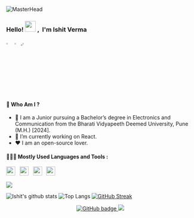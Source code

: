 ![MasterHead](https://user-images.githubusercontent.com/74038190/213910845-af37a709-8995-40d6-be59-724526e3c3d7.gif)

### Hello!  <img src="https://github.com/TheDudeThatCode/TheDudeThatCode/blob/master/Assets/Hi.gif" width="29px"> ,&nbsp; I'm Ishit Verma



[<img src="https://img.icons8.com/fluent/48/000000/twitter.png" width="3.5%"/>](https://twitter.com/Ishit_07)
<a href="mailto:ishitverma2602@gmail.com"> <img src="https://img.icons8.com/fluent/48/000000/gmail.png" width="3.5%"/> </a>
[<img src="https://img.icons8.com/fluent/48/000000/instagram-new.png" width="3.5%">](https://www.instagram.com/_ishit_07_/)


#### 🤔 Who Am I ?

- 🏫 I am a Junior pursuing a Bachelor’s degree in Electronics and Communication from the Bharati Vidyapeeth Deemed University, Pune (M.H.) [2024].
- 🔭 I’m currently working on React.
- ♥️ I am an open-source lover.

#### 👨🏻‍💻 Mostly Used Languages and Tools :

<img height="24" src="https://img.shields.io/badge/html5-%23E34F26.svg?style=for-the-badge&logo=html5&logoColor=white">&nbsp;&nbsp;
<img height="24" src="https://img.shields.io/badge/css3-%231572B6.svg?style=for-the-badge&logo=css3&logoColor=white">&nbsp;&nbsp;
<img height="24" src="https://camo.githubusercontent.com/aeddc848275a1ffce386dc81c04541654ca07b2c43bbb8ad251085c962672aea/68747470733a2f2f696d672e736869656c64732e696f2f62616467652f6a6176617363726970742d2532333332333333302e7376673f7374796c653d666f722d7468652d6261646765266c6f676f3d6a617661736372697074266c6f676f436f6c6f723d253233463744463145">&nbsp;&nbsp;
<img height="24" src="https://img.shields.io/badge/c++-%2300599C.svg?style=for-the-badge&logo=c%2B%2B&logoColor=white">&nbsp;&nbsp;







<img src="https://github-profile-trophy.vercel.app/?username=ishit-07&theme=onedark&column=3&margin-w=15&margin-h=15">


![Ishit's github stats](https://github-readme-stats.vercel.app/api?username=ishit-07&show_icons=true&hide_border=true&theme=onedark)
![Top Langs](https://github-readme-stats.vercel.app/api/top-langs/?username=ishit-07&layout=compact&theme=onedark)
[![GitHub Streak](https://streak-stats.demolab.com?user=ishit-07&hide_border=true&border_radius=5.1)](https://git.io/streak-stats)

<p align="center">
<a href="https://github.com/ishit-07?tab=followers">
    <img src="https://img.shields.io/github/followers/ishit-07?label=Followers&logo=GitHub&style=for-the-badge" alt="GitHub badge" />
  </a>
  <a href="https://twitter.com/Ishit_07/followers">
    <img src="https://img.shields.io/twitter/follow/Ishitverma2?label=Twitter&logo=twitter&style=for-the-badge" />
  </a>
 </p>


